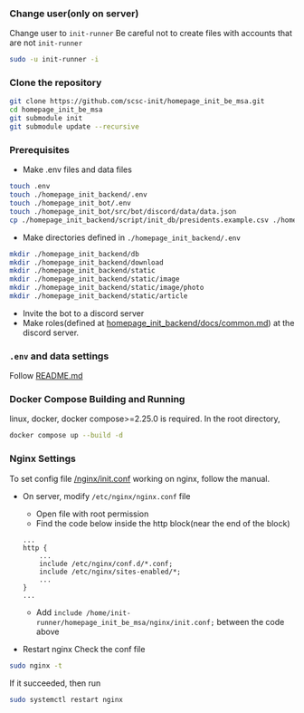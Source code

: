 ### Change user(only on server)
Change user to `init-runner`
Be careful not to create files with accounts that are not `init-runner`

```bash
sudo -u init-runner -i
```

### Clone the repository
```bash
git clone https://github.com/scsc-init/homepage_init_be_msa.git
cd homepage_init_be_msa
git submodule init
git submodule update --recursive
```

### Prerequisites
- Make .env files and data files
```bash
touch .env
touch ./homepage_init_backend/.env
touch ./homepage_init_bot/.env
touch ./homepage_init_bot/src/bot/discord/data/data.json
cp ./homepage_init_backend/script/init_db/presidents.example.csv ./homepage_init_backend/script/init_db/presidents.csv
```

- Make directories defined in `./homepage_init_backend/.env`
```bash
mkdir ./homepage_init_backend/db
mkdir ./homepage_init_backend/download
mkdir ./homepage_init_backend/static
mkdir ./homepage_init_backend/static/image
mkdir ./homepage_init_backend/static/image/photo
mkdir ./homepage_init_backend/static/article
```

- Invite the bot to a discord server
- Make roles(defined at [homepage_init_backend/docs/common.md](homepage_init_backend/docs/common.md)) at the discord server.

### `.env`  and data settings
Follow [README.md](/README.md)

### Docker Compose Building and Running

linux, docker, docker compose>=2.25.0 is required. 
In the root directory,

```bash
docker compose up --build -d
```

### Nginx Settings
To set config file [/nginx/init.conf](/nginx/init.conf) working on nginx, follow the manual.

- On server, modify `/etc/nginx/nginx.conf` file
    * Open file with root permission
    * Find the code below inside the http block(near the end of the block)
    ```nginx
    ...
    http {
        ...
        include /etc/nginx/conf.d/*.conf;
        include /etc/nginx/sites-enabled/*;
        ...
    }
    ...
    ```
    * Add `include /home/init-runner/homepage_init_be_msa/nginx/init.conf;` between the code above

- Restart nginx
Check the conf file
```bash
sudo nginx -t
```
If it succeeded, then run
```bash
sudo systemctl restart nginx
```
